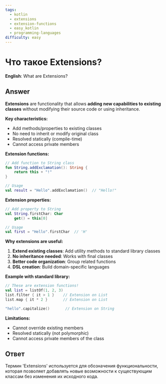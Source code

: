 ```yaml
---
tags:
  - kotlin
  - extensions
  - extension-functions
  - easy_kotlin
  - programming-languages
difficulty: easy
---
```


# Что такое Extensions?

**English**: What are Extensions?

## Answer

**Extensions** are functionality that allows **adding new capabilities to existing classes** without modifying their source code or using inheritance.

**Key characteristics:**

- Add methods/properties to existing classes
- No need to inherit or modify original class
- Resolved statically (compile-time)
- Cannot access private members

**Extension functions:**
```kotlin
// Add function to String class
fun String.addExclamation(): String {
    return this + "!"
}

// Usage
val result = "Hello".addExclamation()  // "Hello!"
```

**Extension properties:**
```kotlin
// Add property to String
val String.firstChar: Char
    get() = this[0]

// Usage
val first = "Hello".firstChar  // 'H'
```

**Why extensions are useful:**

1. **Extend existing classes**: Add utility methods to standard library classes
2. **No inheritance needed**: Works with final classes
3. **Better code organization**: Group related functions
4. **DSL creation**: Build domain-specific languages

**Example with standard library:**
```kotlin
// These are extension functions!
val list = listOf(1, 2, 3)
list.filter { it > 1 }    // Extension on List
list.map { it * 2 }       // Extension on List

"hello".capitalize()       // Extension on String
```

**Limitations:**
- Cannot override existing members
- Resolved statically (not polymorphic)
- Cannot access private members of the class

## Ответ

Термин 'Extensions' используется для обозначения функциональности, которая позволяет добавлять новые возможности к существующим классам без изменения их исходного кода.

